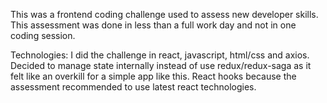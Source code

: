 This was a frontend coding challenge used to assess new developer skills. This assessment was done in less than a full work day and not in one coding session.

Technologies:
I did the challenge in react, javascript, html/css and axios. 
Decided to manage state internally instead of use redux/redux-saga as it felt like an overkill for a simple app like this. 
React hooks because the assessment recommended to use latest react technologies. 
